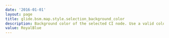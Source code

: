 ```yaml
---
date: '2016-01-01'
layout: page
title: glide.bsm.map.style.selection_background_color
description: Background color of the selected CI node. Use a valid color name (Purple), RGB hex (#FF00FF) or decimal (rgb(255,0,255)) 
value: RoyalBlue
---
```

